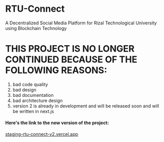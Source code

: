 # RTU-Connect
A Decentralized Social Media Platform for Rizal Technological University using Blockchain Technology

# THIS PROJECT IS NO LONGER CONTINUED BECAUSE OF THE FOLLOWING REASONS:
1. bad code quality
2. bad design
3. bad documentation
4. bad architecture design
5. version 2 is already in development and will be released soon and will be written in next.js 


#### Here's the link to the new version of the project:
[staging-rtu-connect-v2.vercel.app](https://staging-rtu-connect-v2.vercel.app/)
